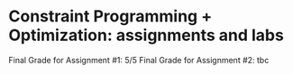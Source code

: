 # Constraint Programming + Optimization: assignments and labs

Final Grade for Assignment #1: 5/5
Final Grade for Assignment #2: tbc
